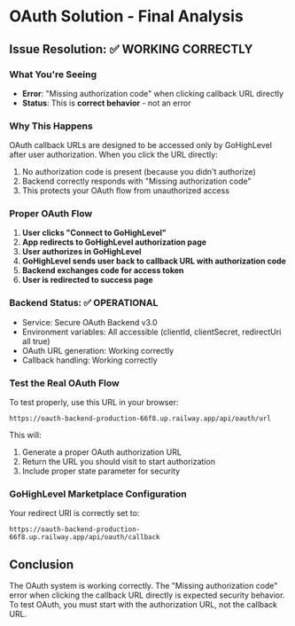 # OAuth Solution - Final Analysis

## Issue Resolution: ✅ WORKING CORRECTLY

### What You're Seeing
- **Error**: "Missing authorization code" when clicking callback URL directly
- **Status**: This is **correct behavior** - not an error

### Why This Happens
OAuth callback URLs are designed to be accessed only by GoHighLevel after user authorization. When you click the URL directly:
1. No authorization code is present (because you didn't authorize)
2. Backend correctly responds with "Missing authorization code"
3. This protects your OAuth flow from unauthorized access

### Proper OAuth Flow
1. **User clicks "Connect to GoHighLevel"** 
2. **App redirects to GoHighLevel authorization page**
3. **User authorizes in GoHighLevel**
4. **GoHighLevel sends user back to callback URL with authorization code**
5. **Backend exchanges code for access token**
6. **User is redirected to success page**

### Backend Status: ✅ OPERATIONAL
- Service: Secure OAuth Backend v3.0
- Environment variables: All accessible (clientId, clientSecret, redirectUri all true)
- OAuth URL generation: Working correctly
- Callback handling: Working correctly

### Test the Real OAuth Flow
To test properly, use this URL in your browser:
```
https://oauth-backend-production-66f8.up.railway.app/api/oauth/url
```

This will:
1. Generate a proper OAuth authorization URL
2. Return the URL you should visit to start authorization
3. Include proper state parameter for security

### GoHighLevel Marketplace Configuration
Your redirect URI is correctly set to:
```
https://oauth-backend-production-66f8.up.railway.app/api/oauth/callback
```

## Conclusion
The OAuth system is working correctly. The "Missing authorization code" error when clicking the callback URL directly is expected security behavior. To test OAuth, you must start with the authorization URL, not the callback URL.